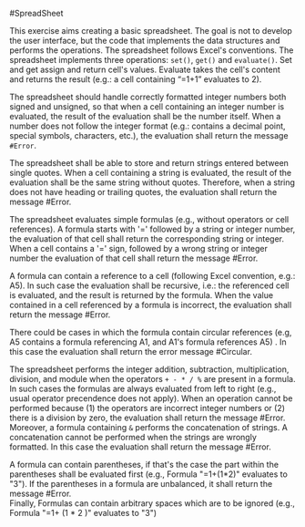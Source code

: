 #SpreadSheet

This exercise aims creating a basic spreadsheet. The goal is not to develop the user interface, but the code that implements the data structures and performs the operations. The spreadsheet follows Excel's conventions. The spreadsheet implements three operations: `set()`, `get()` and `evaluate()`. Set and get assign and return cell's values. Evaluate takes the cell's content and returns the result (e.g.: a cell containing “=1+1” evaluates to 2).

The spreadsheet should handle correctly formatted integer numbers both signed and unsigned, so that when a cell containing an integer number is evaluated, the result of the evaluation shall be the number itself.
When a number does not follow the integer format (e.g.: contains a decimal point, special symbols, characters, etc.), the evaluation shall return the message `#Error`.

The spreadsheet shall be able to store and return strings entered between single quotes. When a cell containing a string is evaluated, the result of the evaluation shall be the same string without quotes. 
Therefore, when a string does not have heading or trailing quotes, the evaluation shall return the message #Error.

The spreadsheet evaluates simple formulas (e.g., without operators or cell references). A formula starts with '=' followed by a string or integer number, the evaluation of that cell shall return the corresponding string or integer.
When a cell contains a '=' sign, followed by a wrong string or integer number the evaluation of that cell shall return the message #Error.

A formula can contain a reference to a cell (following Excel convention, e.g.: A5). In such case the evaluation shall be recursive, i.e.: the referenced cell is evaluated, and the result is returned by the formula.
When the value contained in a cell referenced by a formula is incorrect, the evaluation shall return the  message #Error.

There could be cases in which the formula contain circular references (e.g, A5 contains a formula referencing A1, and A1's formula references A5) . In this case the evaluation shall return the error message #Circular.

The spreadsheet performs the integer addition, subtraction, multiplication, division, and module when the operators `+ - * / %` are present in a formula. In such cases the formulas are always evaluated from left to right (e.g., usual operator precendence does not apply). When an operation cannot be performed because (1) the operators are incorrect integer numbers or (2) there is a division by zero, the evaluation shall return the message #Error.
Moreover, a formula containing `&` performs the concatenation of strings.
A concatenation cannot be performed when the strings are wrongly formatted. In this case the evaluation shall return the message #Error.

A formula can contain parentheses, if that's the case the part within the parentheses shall be evaluated first (e.g., Formula "=1+(1\*2)" 
evaluates to "3"). If the parentheses in a formula are unbalanced, it shall return the message #Error.  
Finally, Formulas can contain arbitrary spaces which are to be ignored (e.g., Formula  "=1+ (1 \* 2 )" evaluates to "3")
